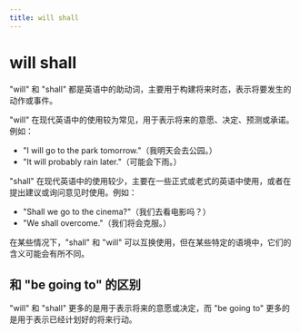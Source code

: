 ```yaml
---
title: will shall
---
```


# will shall

"will" 和 "shall" 都是英语中的助动词，主要用于构建将来时态，表示将要发生的动作或事件。

"will" 在现代英语中的使用较为常见，用于表示将来的意愿、决定、预测或承诺。例如：

- "I will go to the park tomorrow."（我明天会去公园。）
- "It will probably rain later."（可能会下雨。）

"shall" 在现代英语中的使用较少，主要在一些正式或老式的英语中使用，或者在提出建议或询问意见时使用。例如：

- "Shall we go to the cinema?"（我们去看电影吗？）
- "We shall overcome."（我们将会克服。）

在某些情况下，"shall" 和 "will" 可以互换使用，但在某些特定的语境中，它们的含义可能会有所不同。

## 和 "be going to" 的区别

"will" 和 "shall" 更多的是用于表示将来的意愿或决定，而 "be going to" 更多的是用于表示已经计划好的将来行动。
